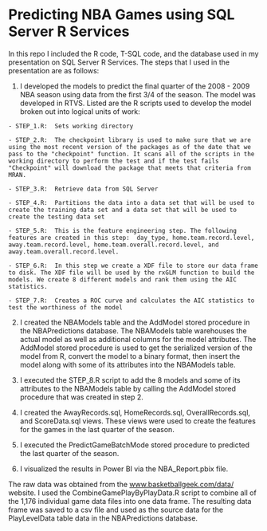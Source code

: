 # Predicting NBA Games using SQL Server R Services

In this repo I included the R code, T-SQL code, and the database used in my presentation on SQL Server R Services. The steps that I used in the presentation are as follows:

   1. I developed the models to predict the final quarter of the 2008 - 2009 NBA season using data from the first 3/4 of the season. The model was developed in RTVS. Listed are the R scripts used to develop the model broken out into logical units of work: 

    - STEP_1.R:  Sets working directory
    
    - STEP_2.R:  The checkpoint library is used to make sure that we are using the most recent version of the packages as of the date that we pass to the "checkpoint" function. It scans all of the scripts in the working directory to perform the test and if the test fails "Checkpoint" will download the package that meets that criteria from MRAN.
    
    - STEP_3.R:  Retrieve data from SQL Server  
    
    - STEP_4.R:  Partitions the data into a data set that will be used to create the training data set and a data set that will be used to create the testing data set
    
    - STEP_5.R:  This is the feature engineering step. The following features are created in this step:  day_type, home.team.record.level, away.team.record.level, home.team.overall.record.level, and away.team.overall.record.level.
    
    - STEP_6.R:  In this step we create a XDF file to store our data frame to disk. The XDF file will be used by the rxGLM function to build the models. We create 8 different models and rank them using the AIC statistics.
    
    - STEP_7.R:  Creates a ROC curve and calculates the AIC statistics to test the worthiness of the model
    
   2. I created the NBAModels table and the AddModel stored procedure in the NBAPredictions database. The NBAModels table warehouses the actual model as well as additional columns for the model attributes. The AddModel stored procedure is used to get the serialized version of the model from R, convert the model to a binary format, then insert the model along with some of its attributes into the NBAModels table.

   3. I executed the STEP_8.R script to add the 8 models and some of its attributes to the NBAModels table by calling the AddModel stored procedure that was created in step 2.

   4. I created the AwayRecords.sql, HomeRecords.sql, OverallRecords.sql, and ScoreData.sql views. These views were used to create the features for the games in the last quarter of the season.

   5. I executed the PredictGameBatchMode stored procedure to predicted the last quarter of the season.
   
   6. I visualized the results in Power BI via the NBA_Report.pbix file.

The raw data was obtained from the www.basketballgeek.com/data/ website. I used the CombineGamePlayByPlayData.R script to combine all of the 1,176 individual game data files into one data frame. The resulting data frame was saved to a csv file and used as the source data for the PlayLevelData table data in the NBAPredictions database.
